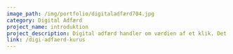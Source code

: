 ```yaml
---
image_path: /img/portfolio/digitaladfærd704.jpg
category: Digital Adfærd
project_name: introduktion
project_description: Digital adfærd handler om værdien af et klik. Det handler om de såkaldte 'gratis ydelser', digitale fodspor og hvordan de teknologiske mekanismer påvirker os, vores adfærd - ofte uden at vi er opmærksomme på det.
link: /digi-adfaerd-kurus
---
```

